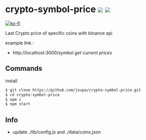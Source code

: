 # crypto-symbol-price <img src="https://visitor-badge.laobi.icu/badge?page_id=jsupa.crypto-symbol-price"> <img src="https://wakatime.com/badge/github/jsupa/crypto-symbol-price.svg">

[![ko-fi](https://ko-fi.com/img/githubbutton_sm.svg)](https://ko-fi.com/Y8Y246Y0V)

Last Crypto price of specific coins with binance api

example link : 
- http://localhost:3000/symbol _get current prices_

## Commands
install 
```sh
$ git clone https://github.com/jsupa/crypto-symbol-price.git
$ cd crypto-symbol-price
$ npm i
$ npm start
```

## Info
- update ./lib/config.js and ./data/coins.json
